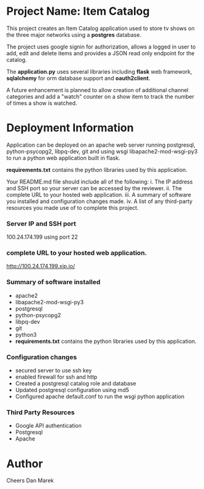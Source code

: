 # Project Name: Item Catalog
This project creates an Item Catalog application used to store tv shows on the three major networks using a **postgres** database.

The project uses google signin for authorization, allows a logged in user to add, edit and delete items and provides a JSON read only endpoint for the catalog.

The **application.py** uses several libraries including **flask** web framework, **sqlalchemy** for orm database support and **oauth2client**.


A future enhancement is planned to allow creation of additional channel categories and add a "watch" counter on a show item to track the number of times a show is watched.

# Deployment Information
Application can be deployed on an apache web server running postgresql, python-psycopg2, libpq-dev, git and using wsgi libapache2-mod-wsgi-py3 to run a python web application built in flask.

**requirements.txt** contains the python libraries used by this application. 

Your README.md file should include all of the following:
i. The IP address and SSH port so your server can be accessed by the reviewer.
ii. The complete URL to your hosted web application.
iii. A summary of software you installed and configuration changes made.
iv. A list of any third-party resources you made use of to complete this project.

### Server IP and SSH port
100.24.174.199 using port 22

### complete URL to your hosted web application.
http://100.24.174.199.xip.io/

### Summary of software installed
- apache2
- libapache2-mod-wsgi-py3
- postgresql
- python-psycopg2
- libpq-dev
- git
- python3
- **requirements.txt** contains the python libraries used by this application. 

### Configuration changes
- secured server to use ssh key
- enabled firewall for ssh and http
- Created a postgresql catalog role and database
- Updated postgresql configuration using md5 
- Configured apache default.conf to run the wsgi python application

### Third Party Resources
- Google API authentication
- Postgresql
- Apache

# Author
Cheers
Dan Marek
